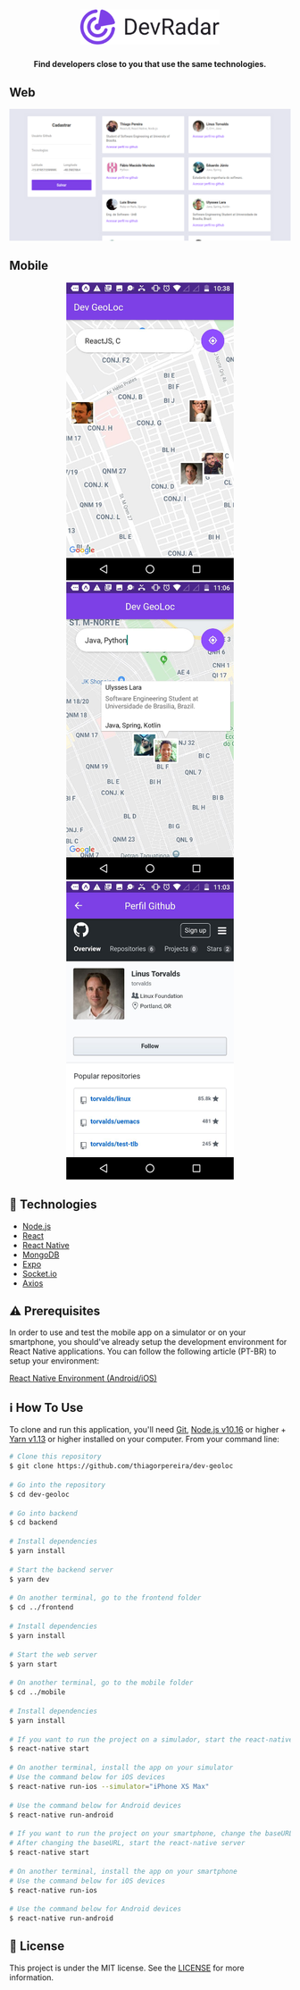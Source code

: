 <h1 align="center">
     <img alt="DevRadar" title="DevRadar" src=".github/dev-geoloc.svg" width="250px" />
</h1>

<h4 align="center">
  Find developers close to you that use the same technologies.
</h4>

## Web
<div align="center"><img src=".github/dev-geoloc-react.png" alt="drawing" /></div>

## Mobile
<p float="left" align="middle">
  <img src=".github/search-dev.jpg" alt="drawing" width="300px" />
  <img src=".github/desc-dev.jpg" alt="drawing" width="300px"/>
  <img src=".github/profile.jpg" alt="drawing" width="300px"/>
</p>



## :rocket: Technologies

- [Node.js](https://nodejs.org/en/)
- [React](https://reactjs.org)
- [React Native](https://facebook.github.io/react-native/)
- [MongoDB](https://mongodb.com)
- [Expo](https://expo.io/)
- [Socket.io](https://socket.io/)
- [Axios](https://github.com/axios/axios)

## :warning: Prerequisites

In order to use and test the mobile app on a simulator or on your smartphone, you should've already setup the development environment for React Native applications. You can follow the following article (PT-BR) to setup your environment:

[React Native Environment (Android/iOS)](https://docs.rocketseat.dev/ambiente-react-native/introducao)

## :information_source: How To Use

To clone and run this application, you'll need [Git](https://git-scm.com), [Node.js v10.16][nodejs] or higher + [Yarn v1.13][yarn] or higher installed on your computer. From your command line:

```bash
# Clone this repository
$ git clone https://github.com/thiagorpereira/dev-geoloc

# Go into the repository
$ cd dev-geoloc

# Go into backend
$ cd backend

# Install dependencies
$ yarn install

# Start the backend server
$ yarn dev

# On another terminal, go to the frontend folder
$ cd ../frontend

# Install dependencies
$ yarn install

# Start the web server
$ yarn start

# On another terminal, go to the mobile folder
$ cd ../mobile

# Install dependencies
$ yarn install

# If you want to run the project on a simulador, start the react-native server as it is
$ react-native start

# On another terminal, install the app on your simulator
# Use the command below for iOS devices
$ react-native run-ios --simulator="iPhone XS Max"

# Use the command below for Android devices
$ react-native run-android

# If you want to run the project on your smartphone, change the baseURL on src/services/api.js to your machine's ethernet adapter IP. Use the ethernet adapter IP if you're on a cable connection or the WiFi adapter IP if you're on a wireless conecction.
# After changing the baseURL, start the react-native server
$ react-native start

# On another terminal, install the app on your smartphone
# Use the command below for iOS devices
$ react-native run-ios

# Use the command below for Android devices
$ react-native run-android
```

## :memo: License
This project is under the MIT license. See the [LICENSE](https://github.com/thiagorpereira/dev-geoloc/blob/master/LICENSE) for more information.


[nodejs]: https://nodejs.org/
[yarn]: https://yarnpkg.com/
[vc]: https://code.visualstudio.com/
[vceditconfig]: https://marketplace.visualstudio.com/items?itemName=EditorConfig.EditorConfig
[vceslint]: https://marketplace.visualstudio.com/items?itemName=dbaeumer.vscode-eslint
